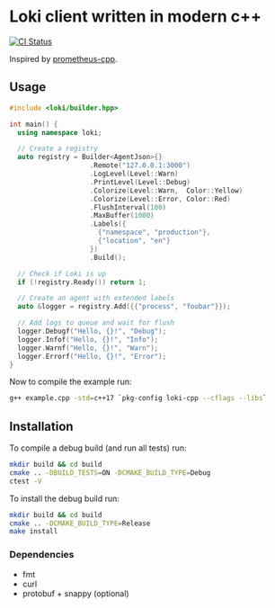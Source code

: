 # Loki client written in modern c++

[![CI Status](https://github.com/mircodezorzi/loki-cpp/workflows/Continuous%20Integration/badge.svg)](https://github.com/mircodezorzi/loki-cpp/actions?workflow=Continuous+Integration)

Inspired by [prometheus-cpp](https://github.com/jupp0r/prometheus-cpp).

## Usage

```cpp
#include <loki/builder.hpp>

int main() {
  using namespace loki;

  // Create a registry
  auto registry = Builder<AgentJson>{}
                    .Remote("127.0.0.1:3000")
                    .LogLevel(Level::Warn)
                    .PrintLevel(Level::Debug)
                    .Colorize(Level::Warn,  Color::Yellow)
                    .Colorize(Level::Error, Color::Red)
                    .FlushInterval(100)
                    .MaxBuffer(1000)
                    .Labels({
                      {"namespace", "production"},
                      {"location", "en"}
                    })
                    .Build();

  // Check if Loki is up
  if (!registry.Ready()) return 1;

  // Create an agent with extended labels
  auto &logger = registry.Add({{"process", "foobar"}});

  // Add logs to queue and wait for flush
  logger.Debugf("Hello, {}!", "Debug");
  logger.Infof("Hello, {}!", "Info");
  logger.Warnf("Hello, {}!", "Warn");
  logger.Errorf("Hello, {}!", "Error");
}
```

Now to compile the example run:

```bash
g++ example.cpp -std=c++17 `pkg-config loki-cpp --cflags --libs`
```

## Installation

To compile a debug build (and run all tests) run:

```sh
mkdir build && cd build
cmake .. -DBUILD_TESTS=ON -DCMAKE_BUILD_TYPE=Debug
ctest -V
```

To install the debug build run:

```sh
mkdir build && cd build
cmake .. -DCMAKE_BUILD_TYPE=Release
make install
```

### Dependencies
  - fmt
  - curl
  - protobuf + snappy (optional)
